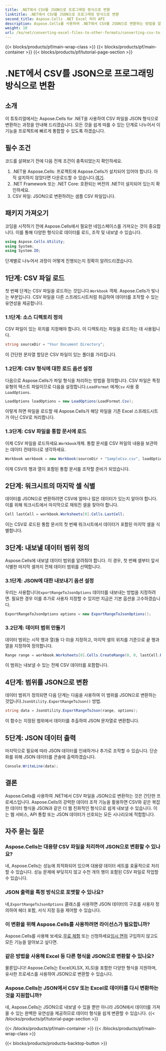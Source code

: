 ```yaml
---
title: .NET에서 CSV를 JSON으로 프로그래밍 방식으로 변환
linktitle: .NET에서 CSV를 JSON으로 프로그래밍 방식으로 변환
second_title: Aspose.Cells .NET Excel 처리 API
description: Aspose.Cells를 사용하여 .NET에서 CSV를 JSON으로 변환하는 방법을 알아보세요. 쉽게 따를 수 있는 코드 예제를 통한 데이터 변환을 위한 단계별 가이드.
weight: 10
url: /ko/net/converting-excel-files-to-other-formats/converting-csv-to-json/
---
```


{{< blocks/products/pf/main-wrap-class >}}
{{< blocks/products/pf/main-container >}}
{{< blocks/products/pf/tutorial-page-section >}}

# .NET에서 CSV를 JSON으로 프로그래밍 방식으로 변환

## 소개
이 튜토리얼에서는 Aspose.Cells for .NET을 사용하여 CSV 파일을 JSON 형식으로 변환하는 과정을 안내해 드리겠습니다. 모든 것을 쉽게 따를 수 있는 단계로 나누어서 이 기능을 프로젝트에 빠르게 통합할 수 있도록 하겠습니다.
## 필수 조건
코드를 살펴보기 전에 다음 전제 조건이 충족되었는지 확인하세요.
1.  .NET용 Aspose.Cells: 프로젝트에 Aspose.Cells가 설치되어 있어야 합니다. 아직 설치하지 않았다면 다운로드할 수 있습니다.[여기](https://releases.aspose.com/cells/net/).
2. .NET Framework 또는 .NET Core: 호환되는 버전의 .NET이 설치되어 있는지 확인하세요.
3. CSV 파일: JSON으로 변환하려는 샘플 CSV 파일입니다.
## 패키지 가져오기
코딩을 시작하기 전에 Aspose.Cells에서 필요한 네임스페이스를 가져오는 것이 중요합니다. 이를 통해 다양한 형식으로 데이터를 로드, 조작 및 내보낼 수 있습니다.
```csharp
using Aspose.Cells.Utility;
using System;
using System.IO;
```
단계별로 나누어서 과정이 어떻게 진행되는지 정확히 알려드리겠습니다.
## 1단계: CSV 파일 로드
 첫 번째 단계는 CSV 파일을 로드하는 것입니다.`Workbook` 객체. Aspose.Cells가 빛나는 부분입니다. CSV 파일을 다른 스프레드시트처럼 취급하여 데이터를 조작할 수 있는 유연성을 제공합니다.
### 1.1단계: 소스 디렉토리 정의
CSV 파일이 있는 위치를 지정해야 합니다. 이 디렉토리는 파일을 로드하는 데 사용됩니다.
```csharp
string sourceDir = "Your Document Directory";
```
이 간단한 문자열 할당은 CSV 파일이 있는 폴더를 가리킵니다.
### 1.2단계: CSV 형식에 대한 로드 옵션 설정
 다음으로 Aspose.Cells가 파일 형식을 처리하는 방법을 정의합니다. CSV 파일은 특정 유형의 텍스트 파일이므로 다음을 설정합니다.`LoadFormat` 에게`Csv` 사용 중`LoadOptions`.
```csharp
LoadOptions loadOptions = new LoadOptions(LoadFormat.Csv);
```
이렇게 하면 파일을 로드할 때 Aspose.Cells가 해당 파일을 기존 Excel 스프레드시트가 아닌 CSV로 처리합니다.
### 1.3단계: CSV 파일을 통합 문서에 로드
 이제 CSV 파일을 로드하세요.`Workbook`개체. 통합 문서를 CSV 파일의 내용을 보관하는 데이터 컨테이너로 생각하세요.
```csharp
Workbook workbook = new Workbook(sourceDir + "SampleCsv.csv", loadOptions);
```
이제 CSV의 행과 열이 포함된 통합 문서를 조작할 준비가 되었습니다.
## 2단계: 워크시트의 마지막 셀 식별
데이터를 JSON으로 변환하려면 CSV에 얼마나 많은 데이터가 있는지 알아야 합니다. 이를 위해 워크시트에서 마지막으로 채워진 셀을 찾아야 합니다.
```csharp
Cell lastCell = workbook.Worksheets[0].Cells.LastCell;
```
이는 CSV로 로드된 통합 문서의 첫 번째 워크시트에서 데이터가 포함된 마지막 셀을 식별합니다.
## 3단계: 내보낼 데이터 범위 정의
Aspose.Cells에 내보낼 데이터 범위를 알려줘야 합니다. 이 경우, 첫 번째 셀부터 앞서 식별한 마지막 셀까지 전체 데이터 범위를 선택합니다.
### 3.1단계: JSON에 대한 내보내기 옵션 설정
 우리는 사용합니다`ExportRangeToJsonOptions` 데이터를 내보내는 방법을 지정하려면. 필요한 경우 이를 추가로 사용자 지정할 수 있지만 지금은 기본 옵션을 고수하겠습니다.
```csharp
ExportRangeToJsonOptions options = new ExportRangeToJsonOptions();
```
### 3.2단계: 데이터 범위 만들기
데이터 범위는 시작 행과 열(둘 다 0)을 지정하고, 마지막 셀의 위치를 기준으로 끝 행과 열을 지정하여 정의합니다.
```csharp
Range range = workbook.Worksheets[0].Cells.CreateRange(0, 0, lastCell.Row + 1, lastCell.Column + 1);
```
이 범위는 내보낼 수 있는 전체 CSV 데이터를 포함합니다.
## 4단계: 범위를 JSON으로 변환
 데이터 범위가 정의되면 다음 단계는 다음을 사용하여 이 범위를 JSON으로 변환하는 것입니다.`JsonUtility.ExportRangeToJson()` 방법.
```csharp
string data = JsonUtility.ExportRangeToJson(range, options);
```
이 함수는 지정된 범위에서 데이터를 추출하여 JSON 문자열로 변환합니다.
## 5단계: JSON 데이터 출력
마지막으로 필요에 따라 JSON 데이터를 인쇄하거나 추가로 조작할 수 있습니다. 단순화를 위해 JSON 데이터를 콘솔에 출력하겠습니다.
```csharp
Console.WriteLine(data);
```
## 결론
Aspose.Cells를 사용하여 .NET에서 CSV 파일을 JSON으로 변환하는 것은 간단한 프로세스입니다. Aspose.Cells의 강력한 데이터 조작 기능을 활용하면 CSV와 같은 복잡한 데이터 형식을 JSON과 같은 더 웹 친화적인 형식으로 쉽게 내보낼 수 있습니다. 이는 웹 서비스, API 통합 또는 JSON 데이터가 선호되는 모든 시나리오에 적합합니다.
## 자주 묻는 질문
### Aspose.Cells는 대용량 CSV 파일을 처리하여 JSON으로 변환할 수 있나요?  
네, Aspose.Cells는 성능에 최적화되어 있으며 대용량 데이터 세트를 효율적으로 처리할 수 있습니다. 성능 문제에 부딪히지 않고 수천 개의 행이 포함된 CSV 파일로 작업할 수 있습니다.
### JSON 출력을 특정 방식으로 포맷할 수 있나요?  
 네,`ExportRangeToJsonOptions` 클래스를 사용하면 JSON 데이터의 구조를 사용자 정의하여 헤더 포함, 서식 지정 등을 제어할 수 있습니다.
### 이 변환을 위해 Aspose.Cells를 사용하려면 라이선스가 필요합니까?  
 Aspose.Cells를 사용해 보세요.[무료 체험](https://releases.aspose.com/) 또는 신청하세요[임시 면허](https://purchase.aspose.com/temporary-license/) 구입하지 않고도 모든 기능을 알아보고 싶다면.
### 같은 방법을 사용해 Excel 등 다른 형식을 JSON으로 변환할 수 있나요?  
물론입니다! Aspose.Cells는 Excel(XLSX, XLS)을 포함한 다양한 형식을 지원하며, 유사한 프로세스를 사용하여 JSON으로 변환할 수 있습니다.
### Aspose.Cells는 JSON에서 CSV 또는 Excel로 데이터를 다시 변환하는 것을 지원합니까?  
네, Aspose.Cells는 JSON으로 내보낼 수 있을 뿐만 아니라 JSON에서 데이터를 가져올 수 있는 완벽한 유연성을 제공하므로 데이터 형식을 쉽게 변환할 수 있습니다.
{{< /blocks/products/pf/tutorial-page-section >}}

{{< /blocks/products/pf/main-container >}}
{{< /blocks/products/pf/main-wrap-class >}}

{{< blocks/products/products-backtop-button >}}
